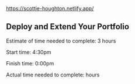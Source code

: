 https://scottie-houghton.netlify.app/

## Deploy and Extend Your Portfolio

Estimate of time needed to complete: 3 hours

Start time: 4:30pm

Finish time: 0:00pm

Actual time needed to complete: hours
